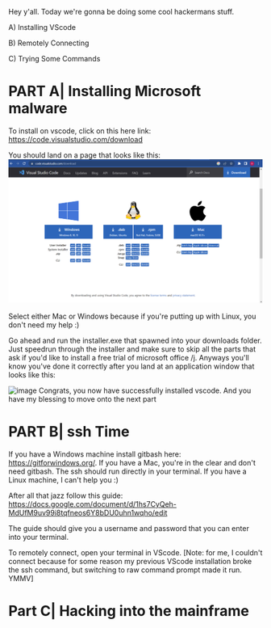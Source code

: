Hey y'all. Today we're gonna be doing some cool hackermans stuff.


A) Installing VScode

B) Remotely Connecting

C) Trying Some Commands


# PART A| Installing Microsoft malware

To install on vscode, click on this here link: https://code.visualstudio.com/download

You should land on a page that looks like this:
![Image](vscode1.png) 

Select either Mac or Windows because if you're putting up with Linux, you don't need my help :)

Go ahead and run the installer.exe that spawned into your downloads folder. Just speedrun through the installer and make sure to skip all the parts that ask if you'd like to install a free trial of microsoft office /j. Anyways you'll know you've done it correctly after you land at an application window that looks like this:

<img width="960" alt="image" src="https://user-images.githubusercontent.com/130004918/231018113-c5140c12-e47e-4d32-83f3-1ddab238b385.png">
Congrats, you now have successfully installed vscode. And you have my blessing to move onto the next part



# PART B| ssh Time

If you have a Windows machine install gitbash here: https://gitforwindows.org/.
If you have a Mac, you're in the clear and don't need gitbash. The ssh should run directly in your terminal.
If you have a Linux machine, I can't help you :)

After all that jazz follow this guide: https://docs.google.com/document/d/1hs7CyQeh-MdUfM9uv99i8tqfneos6Y8bDU0uhn1wqho/edit

The guide should give you a username and password that you can enter into your terminal.

To remotely connect, open your terminal in VScode. [Note: for me, I couldn't connect because for some reason my previous VScode installation broke the ssh command, but switching to raw command prompt made it run. YMMV]






# Part C| Hacking into the mainframe



